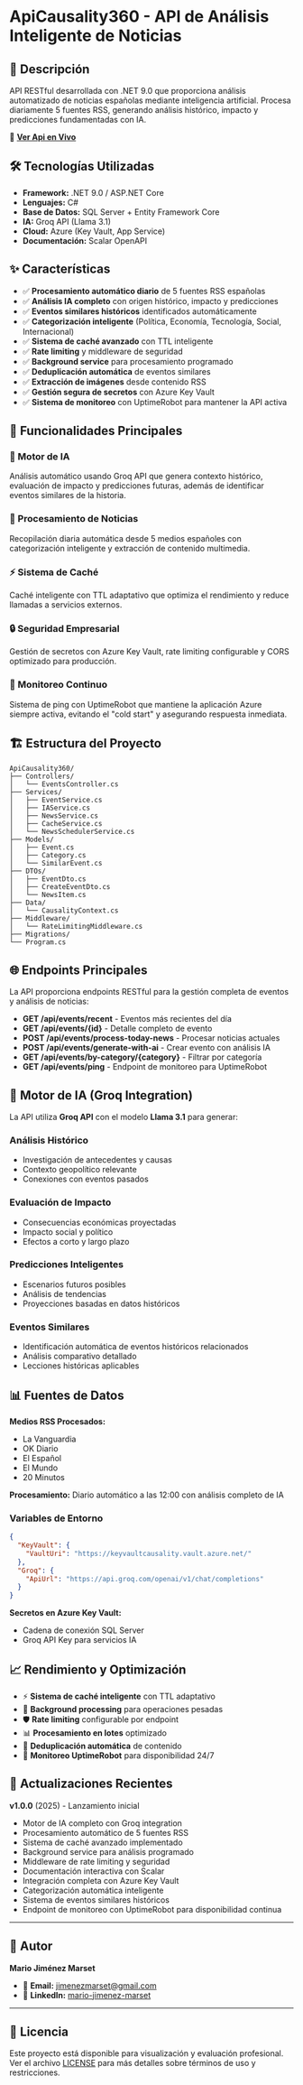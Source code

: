 # ApiCausality360 - API de Análisis Inteligente de Noticias

## 🚀 Descripción

API RESTful desarrollada con .NET 9.0 que proporciona análisis automatizado de noticias españolas mediante inteligencia artificial. Procesa diariamente 5 fuentes RSS, generando análisis histórico, impacto y predicciones fundamentadas con IA.

🔗 **[Ver Api en Vivo](https://apicausality360.azurewebsites.net/scalar/v1)**

## 🛠️ Tecnologías Utilizadas

- **Framework:** .NET 9.0 / ASP.NET Core
- **Lenguajes:** C#
- **Base de Datos:** SQL Server + Entity Framework Core
- **IA:** Groq API (Llama 3.1)
- **Cloud:** Azure (Key Vault, App Service)
- **Documentación:** Scalar OpenAPI

## ✨ Características

- ✅ **Procesamiento automático diario** de 5 fuentes RSS españolas
- ✅ **Análisis IA completo** con origen histórico, impacto y predicciones
- ✅ **Eventos similares históricos** identificados automáticamente
- ✅ **Categorización inteligente** (Política, Economía, Tecnología, Social, Internacional)
- ✅ **Sistema de caché avanzado** con TTL inteligente
- ✅ **Rate limiting** y middleware de seguridad
- ✅ **Background service** para procesamiento programado
- ✅ **Deduplicación automática** de eventos similares
- ✅ **Extracción de imágenes** desde contenido RSS
- ✅ **Gestión segura de secretos** con Azure Key Vault
- ✅ **Sistema de monitoreo** con UptimeRobot para mantener la API activa

## 📱 Funcionalidades Principales

### 🤖 Motor de IA
Análisis automático usando Groq API que genera contexto histórico, evaluación de impacto y predicciones futuras, además de identificar eventos similares de la historia.

### 📰 Procesamiento de Noticias
Recopilación diaria automática desde 5 medios españoles con categorización inteligente y extracción de contenido multimedia.

### ⚡ Sistema de Caché
Caché inteligente con TTL adaptativo que optimiza el rendimiento y reduce llamadas a servicios externos.

### 🔒 Seguridad Empresarial
Gestión de secretos con Azure Key Vault, rate limiting configurable y CORS optimizado para producción.

### 📡 Monitoreo Continuo
Sistema de ping con UptimeRobot que mantiene la aplicación Azure siempre activa, evitando el "cold start" y asegurando respuesta inmediata.

## 🏗️ Estructura del Proyecto

```
ApiCausality360/
├── Controllers/
│   └── EventsController.cs
├── Services/
│   ├── EventService.cs
│   ├── IAService.cs
│   ├── NewsService.cs
│   ├── CacheService.cs
│   └── NewsSchedulerService.cs
├── Models/
│   ├── Event.cs
│   ├── Category.cs
│   └── SimilarEvent.cs
├── DTOs/
│   ├── EventDto.cs
│   ├── CreateEventDto.cs
│   └── NewsItem.cs
├── Data/
│   └── CausalityContext.cs
├── Middleware/
│   └── RateLimitingMiddleware.cs
├── Migrations/
└── Program.cs
```

## 🌐 Endpoints Principales

La API proporciona endpoints RESTful para la gestión completa de eventos y análisis de noticias:

- **GET /api/events/recent** - Eventos más recientes del día
- **GET /api/events/{id}** - Detalle completo de evento
- **POST /api/events/process-today-news** - Procesar noticias actuales
- **POST /api/events/generate-with-ai** - Crear evento con análisis IA
- **GET /api/events/by-category/{category}** - Filtrar por categoría
- **GET /api/events/ping** - Endpoint de monitoreo para UptimeRobot

## 🤖 Motor de IA (Groq Integration)

La API utiliza **Groq API** con el modelo **Llama 3.1** para generar:

### Análisis Histórico
- Investigación de antecedentes y causas
- Contexto geopolítico relevante
- Conexiones con eventos pasados

### Evaluación de Impacto
- Consecuencias económicas proyectadas
- Impacto social y político
- Efectos a corto y largo plazo

### Predicciones Inteligentes
- Escenarios futuros posibles
- Análisis de tendencias
- Proyecciones basadas en datos históricos

### Eventos Similares
- Identificación automática de eventos históricos relacionados
- Análisis comparativo detallado
- Lecciones históricas aplicables

## 📊 Fuentes de Datos

**Medios RSS Procesados:**
- La Vanguardia
- OK Diario  
- El Español
- El Mundo
- 20 Minutos

**Procesamiento:** Diario automático a las 12:00 con análisis completo de IA

### Variables de Entorno
```json
{
  "KeyVault": {
    "VaultUri": "https://keyvaultcausality.vault.azure.net/"
  },
  "Groq": {
    "ApiUrl": "https://api.groq.com/openai/v1/chat/completions"
  }
}
```

**Secretos en Azure Key Vault:**
- Cadena de conexión SQL Server
- Groq API Key para servicios IA

## 📈 Rendimiento y Optimización

- ⚡ **Sistema de caché inteligente** con TTL adaptativo
- 🔄 **Background processing** para operaciones pesadas
- 🛡️ **Rate limiting** configurable por endpoint
- 📊 **Procesamiento en lotes** optimizado
- 🎯 **Deduplicación automática** de contenido
- 📡 **Monitoreo UptimeRobot** para disponibilidad 24/7

## 🔄 Actualizaciones Recientes

**v1.0.0** (2025) - Lanzamiento inicial
- Motor de IA completo con Groq integration
- Procesamiento automático de 5 fuentes RSS
- Sistema de caché avanzado implementado
- Background service para análisis programado
- Middleware de rate limiting y seguridad
- Documentación interactiva con Scalar
- Integración completa con Azure Key Vault
- Categorización automática inteligente
- Sistema de eventos similares históricos
- Endpoint de monitoreo con UptimeRobot para disponibilidad continua

---

## 🎯 Autor

**Mario Jiménez Marset**
- 📧 **Email:** [jimenezmarset@gmail.com](mailto:jimenezmarset@gmail.com)
- 💼 **LinkedIn:** [mario-jimenez-marset](https://www.linkedin.com/in/mario-jimenez-marset)

---

## 📄 Licencia

Este proyecto está disponible para visualización y evaluación profesional. Ver el archivo [LICENSE](LICENSE) para más detalles sobre términos de uso y restricciones.